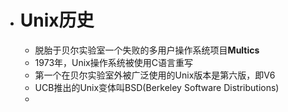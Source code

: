 - # Unix历史
	- 脱胎于贝尔实验室一个失败的多用户操作系统项目**Multics**
	- 1973年，Unix操作系统被使用C语言重写
	- 第一个在贝尔实验室外被广泛使用的Unix版本是第六版，即V6
	- UCB推出的Unix变体叫BSD(Berkeley Software Distributions)
	-